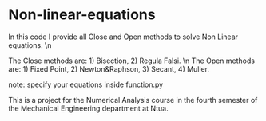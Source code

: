 # Non-linear-equations
In this code I provide all Close and Open methods to solve Non Linear equations. \n

The Close methods are: 1) Bisection, 2) Regula Falsi. \n
The Open methods are: 1) Fixed Point, 2) Newton&Raphson, 3) Secant, 4) Muller.

note: specify your equations inside function.py

This is a project for the Numerical Analysis course in the fourth semester of the Mechanical Engineering department at Ntua. 
